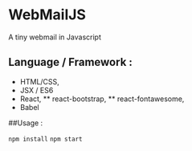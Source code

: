 WebMailJS
========

A tiny webmail in Javascript

## Language / Framework :

* HTML/CSS,
* JSX / ES6
* React,
** react-bootstrap,
** react-fontawesome,
* Babel

##Usage :

`npm install`
`npm start`